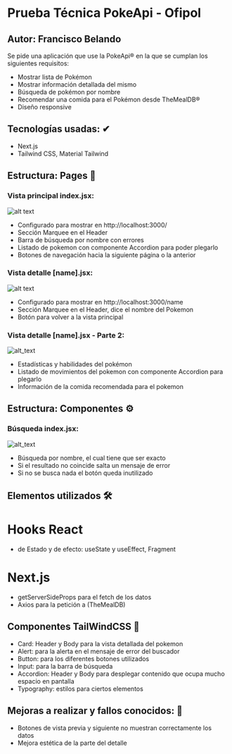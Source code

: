 # Prueba Técnica PokeApi - Ofipol
## Autor: Francisco Belando 
Se pide una aplicación que use la PokeApi® en la que se cumplan los siguientes requisitos:
- Mostrar lista de Pokémon
- Mostrar información detallada del mismo
- Búsqueda de pokémon por nombre
- Recomendar una comida para el Pokémon desde TheMealDB®
- Diseño responsive

## Tecnologías usadas: ✔
- Next.js
- Tailwind CSS, Material Tailwind

## Estructura: Pages 📖
### Vista principal index.jsx:
![alt text](https://i.gyazo.com/694d20b98399746d3532333fae6d20af.png)
- Configurado para mostrar en http://localhost:3000/
- Sección Marquee en el Header 
- Barra de búsqueda por nombre con errores 
- Listado de pokemon con componente Accordion para poder plegarlo 
- Botones de navegación hacia la siguiente página o la anterior

### Vista detalle [name].jsx:
![alt text](https://i.gyazo.com/5978dc1fabd6f65a8bbc68201d3d3f5e.png)
- Configurado para mostrar en http://localhost:3000/name
- Sección Marquee en el Header, dice el nombre del Pokemon
- Botón para volver a la vista principal
### Vista detalle [name].jsx - Parte 2:
![alt_text](https://i.gyazo.com/ca599bababeec5ada40626d86fc3a054.png)
- Estadísticas y habilidades del pokémon
- Listado de movimientos del pokemon con componente Accordion para plegarlo
- Información de la comida recomendada para el pokemon

## Estructura: Componentes ⚙
### Búsqueda index.jsx:
![alt_text](https://i.gyazo.com/74bec1e68a67b4ab6b7b39cd2c875c61.png)
- Búsqueda por nombre, el cual tiene que ser exacto
- Si el resultado no coincide salta un mensaje de error
- Si no se busca nada el botón queda inutilizado

## Elementos utilizados 🛠
# Hooks React
- de Estado y de efecto: useState y useEffect, Fragment
# Next.js
- getServerSideProps para el fetch de los datos
- Axios para la petición a (TheMealDB)

## Componentes TailWindCSS 🎨
- Card: Header y Body para la vista detallada del pokemon
- Alert: para la alerta en el mensaje de error del buscador
- Button: para los diferentes botones utilizados
- Input: para la barra de búsqueda
- Accordion: Header y Body para desplegar contenido que ocupa mucho espacio en pantalla
- Typography: estilos para ciertos elementos

## Mejoras a realizar y fallos conocidos: 📌
- Botones de vista previa y siguiente no muestran correctamente los datos 
- Mejora estética de la parte del detalle

#
